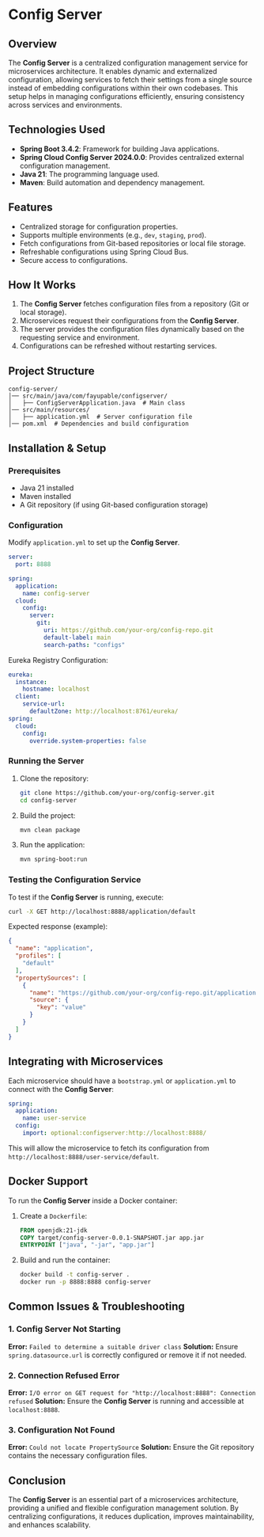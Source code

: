 # Config Server

## Overview

The **Config Server** is a centralized configuration management service for microservices architecture. It enables
dynamic and externalized configuration, allowing services to fetch their settings from a single source instead of
embedding configurations within their own codebases. This setup helps in managing configurations efficiently, ensuring
consistency across services and environments.

## Technologies Used

- **Spring Boot 3.4.2**: Framework for building Java applications.
- **Spring Cloud Config Server 2024.0.0**: Provides centralized external configuration management.
- **Java 21**: The programming language used.
- **Maven**: Build automation and dependency management.

## Features

- Centralized storage for configuration properties.
- Supports multiple environments (e.g., `dev`, `staging`, `prod`).
- Fetch configurations from Git-based repositories or local file storage.
- Refreshable configurations using Spring Cloud Bus.
- Secure access to configurations.

## How It Works

1. The **Config Server** fetches configuration files from a repository (Git or local storage).
2. Microservices request their configurations from the **Config Server**.
3. The server provides the configuration files dynamically based on the requesting service and environment.
4. Configurations can be refreshed without restarting services.

## Project Structure

```
config-server/
│── src/main/java/com/fayupable/configserver/
│   ├── ConfigServerApplication.java  # Main class
│── src/main/resources/
│   ├── application.yml  # Server configuration file
│── pom.xml  # Dependencies and build configuration
```

## Installation & Setup

### Prerequisites

- Java 21 installed
- Maven installed
- A Git repository (if using Git-based configuration storage)

### Configuration

Modify `application.yml` to set up the **Config Server**.

```yaml
server:
  port: 8888

spring:
  application:
    name: config-server
  cloud:
    config:
      server:
        git:
          uri: https://github.com/your-org/config-repo.git
          default-label: main
          search-paths: "configs"
```

Eureka Registry Configuration:

``` yaml
eureka:
  instance:
    hostname: localhost
  client:
    service-url:
      defaultZone: http://localhost:8761/eureka/
spring:
  cloud:
    config:
      override.system-properties: false
```

### Running the Server

1. Clone the repository:
   ```sh
   git clone https://github.com/your-org/config-server.git
   cd config-server
   ```
2. Build the project:
   ```sh
   mvn clean package
   ```
3. Run the application:
   ```sh
   mvn spring-boot:run
   ```

### Testing the Configuration Service

To test if the **Config Server** is running, execute:

```sh
curl -X GET http://localhost:8888/application/default
```

Expected response (example):

```json
{
  "name": "application",
  "profiles": [
    "default"
  ],
  "propertySources": [
    {
      "name": "https://github.com/your-org/config-repo.git/application.yml",
      "source": {
        "key": "value"
      }
    }
  ]
}
```

## Integrating with Microservices

Each microservice should have a `bootstrap.yml` or `application.yml` to connect with the **Config Server**:

```yaml
spring:
  application:
    name: user-service
  config:
    import: optional:configserver:http://localhost:8888/
```

This will allow the microservice to fetch its configuration from `http://localhost:8888/user-service/default`.

## Docker Support

To run the **Config Server** inside a Docker container:

1. Create a `Dockerfile`:
   ```Dockerfile
   FROM openjdk:21-jdk
   COPY target/config-server-0.0.1-SNAPSHOT.jar app.jar
   ENTRYPOINT ["java", "-jar", "app.jar"]
   ```
2. Build and run the container:
   ```sh
   docker build -t config-server .
   docker run -p 8888:8888 config-server
   ```

## Common Issues & Troubleshooting

### 1. Config Server Not Starting

**Error:** `Failed to determine a suitable driver class`
**Solution:** Ensure `spring.datasource.url` is correctly configured or remove it if not needed.

### 2. Connection Refused Error

**Error:** `I/O error on GET request for "http://localhost:8888": Connection refused`
**Solution:** Ensure the **Config Server** is running and accessible at `localhost:8888`.

### 3. Configuration Not Found

**Error:** `Could not locate PropertySource`
**Solution:** Ensure the Git repository contains the necessary configuration files.

## Conclusion

The **Config Server** is an essential part of a microservices architecture, providing a unified and flexible
configuration management solution. By centralizing configurations, it reduces duplication, improves maintainability, and
enhances scalability.

